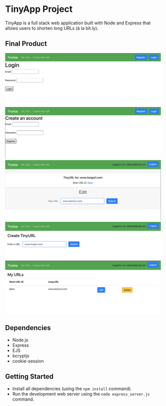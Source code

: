 # TinyApp Project

TinyApp is a full stack web application built with Node and Express that allows users to shorten long URLs (à la bit.ly).

## Final Product

!["Screenshot of login-page"](https://github.com/struggleBug09/tinyapp/blob/master/docs/login-page.png?raw=true)
!["Screenshot of register-page"](https://github.com/struggleBug09/tinyapp/blob/master/docs/register-page.png?raw=true)
!["Screenshot of urls-id-page"](https://github.com/struggleBug09/tinyapp/blob/master/docs/urls-id-page.png?raw=true)
!["Screenshot of urls-new"](https://github.com/struggleBug09/tinyapp/blob/master/docs/urls-new-page.png?raw=true)
!["Screenshot of urls-page"](https://github.com/struggleBug09/tinyapp/blob/master/docs/urls-page.png?raw=true)

## Dependencies

- Node.js
- Express
- EJS
- bcryptjs
- cookie-session

## Getting Started

- Install all dependencies (using the `npm install` command).
- Run the development web server using the `node express_server.js` command.